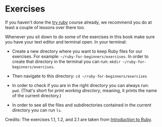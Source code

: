 # Exercises

If you haven't done the [try ruby](http://tryruby.org) course already, we
recommend you do at least a couple of lessons over there too.

Whenever you sit down to do some of the exercises in this book make sure you
have your text editor and terminal open. In your terminal:

* Create a new directory where you want to keep Ruby files for our exercises. For
  example: `~/ruby-for-beginners/exercises`. In
  order to create that directory in the terminal you can run: `mkdir
  ~/ruby-for-beginners/exercises`.

* Then navigate to this directory: `cd ~/ruby-for-beginners/exercises`

* In order to check if you are in the right directory you can always run:
  `pwd`. (That's short for *print working directory*, meaning, it prints the name
  of the current directory.)

* In order to see all the files and subdirectories contained in the current
  directory you can run `ls`.

<p class='credits'>
  Credits: The exercises 1.1, 1.2, and 2.1 are taken from
  <a href="http://www.ruby-doc.org/docs/Tutorial/part_01/first_steps.html">Introduction to Ruby</a>.
<p>

